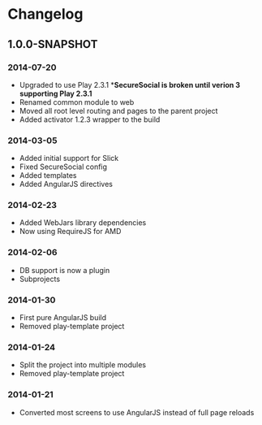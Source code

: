 # Changelog

## 1.0.0-SNAPSHOT

### 2014-07-20
- Upgraded to use Play 2.3.1 ***SecureSocial is broken until verion 3 supporting Play 2.3.1**
- Renamed common module to web
- Moved all root level routing and pages to the parent project
- Added activator 1.2.3 wrapper to the build

### 2014-03-05
- Added initial support for Slick
- Fixed SecureSocial config
- Added templates
- Added AngularJS directives

### 2014-02-23
- Added WebJars library dependencies
- Now using RequireJS for AMD

### 2014-02-06
- DB support is now a plugin
- Subprojects

### 2014-01-30
- First pure AngularJS build
- Removed play-template project

### 2014-01-24
- Split the project into multiple modules
- Removed play-template project

### 2014-01-21
- Converted most screens to use AngularJS instead of full page reloads
